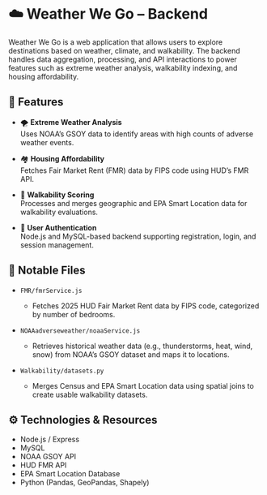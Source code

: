 # ☁️ Weather We Go – Backend

Weather We Go is a web application that allows users to explore destinations based on weather, climate, and walkability. The backend handles data aggregation, processing, and API interactions to power features such as extreme weather analysis, walkability indexing, and housing affordability.

## 🧩 Features

- 🌪️ **Extreme Weather Analysis**  
  Uses NOAA’s GSOY data to identify areas with high counts of adverse weather events.

- 🏘️ **Housing Affordability**  
  Fetches Fair Market Rent (FMR) data by FIPS code using HUD’s FMR API.

- 🚶 **Walkability Scoring**  
  Processes and merges geographic and EPA Smart Location data for walkability evaluations.

- 🔐 **User Authentication**  
  Node.js and MySQL-based backend supporting registration, login, and session management.

## 📝 Notable Files

- `FMR/fmrService.js`
  - Fetches 2025 HUD Fair Market Rent data by FIPS code, categorized by number of bedrooms.

- `NOAAadverseweather/noaaService.js`  
  - Retrieves historical weather data (e.g., thunderstorms, heat, wind, snow) from NOAA’s GSOY dataset and maps it to locations.

- `Walkability/datasets.py`  
  - Merges Census and EPA Smart Location data using spatial joins to create usable walkability datasets.

## ⚙️ Technologies & Resources

- Node.js / Express
- MySQL
- NOAA GSOY API
- HUD FMR API
- EPA Smart Location Database
- Python (Pandas, GeoPandas, Shapely)
